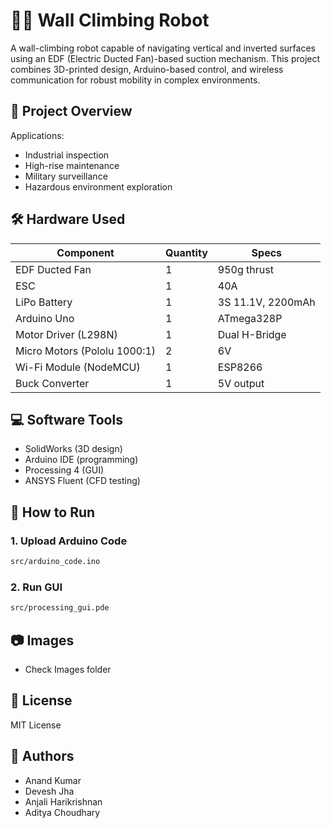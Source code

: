 # 🧗‍♂️ Wall Climbing Robot

A wall-climbing robot capable of navigating vertical and inverted surfaces using an EDF (Electric Ducted Fan)-based suction mechanism. This project combines 3D-printed design, Arduino-based control, and wireless communication for robust mobility in complex environments.

## 📌 Project Overview

Applications:
- Industrial inspection
- High-rise maintenance
- Military surveillance
- Hazardous environment exploration

## 🛠️ Hardware Used

| Component                        | Quantity | Specs                          |
|----------------------------------|----------|--------------------------------|
| EDF Ducted Fan                   | 1        | 950g thrust                    |
| ESC                              | 1        | 40A                            |
| LiPo Battery                     | 1        | 3S 11.1V, 2200mAh              |
| Arduino Uno                      | 1        | ATmega328P                     |
| Motor Driver (L298N)             | 1        | Dual H-Bridge                  |
| Micro Motors (Pololu 1000:1)     | 2        | 6V                             |
| Wi-Fi Module (NodeMCU)           | 1        | ESP8266                        |
| Buck Converter                   | 1        | 5V output                      |

## 💻 Software Tools

- SolidWorks (3D design)
- Arduino IDE (programming)
- Processing 4 (GUI)
- ANSYS Fluent (CFD testing)

## 🚀 How to Run

### 1. Upload Arduino Code
```bash
src/arduino_code.ino
```

### 2. Run GUI
```bash
src/processing_gui.pde
```

## 📷 Images

- Check Images folder 

## 📜 License

MIT License

## 🤖 Authors

- Anand Kumar
- Devesh Jha
- Anjali Harikrishnan
- Aditya Choudhary
